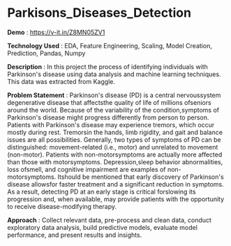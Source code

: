 # Parkisons_Diseases_Detection

**Demo** :  https://v-it.in/Z8MN05ZV1

**Technology Used** : EDA, Feature Engineering, Scaling, Model Creation, Prediction, Pandas, Numpy


**Description** : In this project the process of identifying individuals with Parkinson's disease using data analysis and machine learning techniques. This data was extracted from Kaggle.

**Problem Statement** : Parkinson's disease (PD) is a central nervoussystem degenerative disease that affectsthe quality of life
of millions ofseniors around the world. Because of the variability of the condition,symptoms of Parkinson's disease might
progress differently from person to person. Patients with Parkinson's disease may experience tremors, which occur mostly
during rest. Tremorsin the hands, limb rigidity, and gait and balance issues are all possibilities. Generally, two types of
symptoms of PD can be distinguished: movement-related (i.e., motor) and unrelated to movement (non-motor). Patients
with non-motorsymptoms are actually more affected than those with motorsymptoms. Depression,sleep behavior
abnormalities, loss ofsmell, and cognitive impairment are examples of non-motorsymptoms. Itshould be mentioned that
early discovery of Parkinson's disease allowsfor faster treatment and a significant reduction in symptoms. As a result,
detecting PD at an early stage is critical forslowing its progression and, when available, may provide patients with the
opportunity to receive disease-modifying therapy.


**Approach** : Collect relevant data, pre-process and clean data, conduct exploratory data analysis, build predictive models,
evaluate model performance, and present results and insights.



